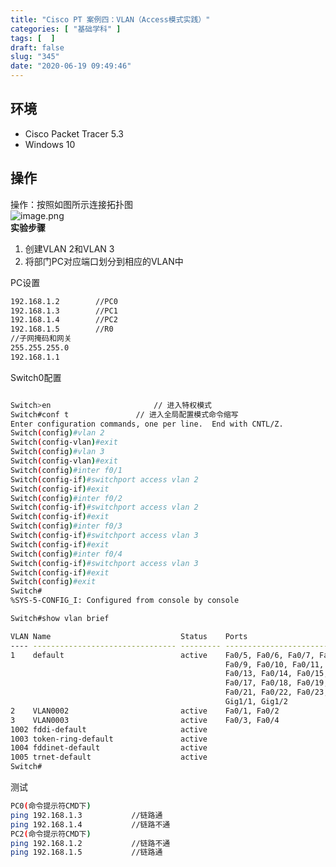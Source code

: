 ```yaml
---
title: "Cisco PT 案例四：VLAN（Access模式实践）"
categories: [ "基础学科" ]
tags: [  ]
draft: false
slug: "345"
date: "2020-06-19 09:49:46"
---
```


<a name="DAUUT"></a>
## 环境
- Cisco Packet Tracer 5.3
- Windows 10
<a name="4z7HD"></a>
## 操作
操作：按照如图所示连接拓扑图<br />![image.png](https://cdn.nlark.com/yuque/0/2020/png/376635/1592207908593-f852e8b9-b65b-4a72-9f1a-90fd9917ba77.png#align=left&display=inline&height=283&margin=%5Bobject%20Object%5D&name=image.png&originHeight=283&originWidth=497&size=20579&status=done&style=none&width=497)<br />**实验步骤**

1. 创建VLAN 2和VLAN 3
1. 将部门PC对应端口划分到相应的VLAN中

PC设置
```bash
192.168.1.2        //PC0
192.168.1.3        //PC1
192.168.1.4        //PC2
192.168.1.5        //R0
//子网掩码和网关
255.255.255.0
192.168.1.1
```
Switch0配置
```bash

Switch>en						// 进入特权模式
Switch#conf t				// 进入全局配置模式命令缩写
Enter configuration commands, one per line.  End with CNTL/Z.
Switch(config)#vlan 2
Switch(config-vlan)#exit
Switch(config)#vlan 3
Switch(config-vlan)#exit
Switch(config)#inter f0/1
Switch(config-if)#switchport access vlan 2
Switch(config-if)#exit
Switch(config)#inter f0/2
Switch(config-if)#switchport access vlan 2
Switch(config-if)#exit
Switch(config)#inter f0/3
Switch(config-if)#switchport access vlan 3
Switch(config-if)#exit
Switch(config)#inter f0/4
Switch(config-if)#switchport access vlan 3
Switch(config-if)#exit
Switch(config)#exit
Switch#
%SYS-5-CONFIG_I: Configured from console by console

Switch#show vlan brief

VLAN Name                             Status    Ports
---- -------------------------------- --------- -------------------------------
1    default                          active    Fa0/5, Fa0/6, Fa0/7, Fa0/8
                                                Fa0/9, Fa0/10, Fa0/11, Fa0/12
                                                Fa0/13, Fa0/14, Fa0/15, Fa0/16
                                                Fa0/17, Fa0/18, Fa0/19, Fa0/20
                                                Fa0/21, Fa0/22, Fa0/23, Fa0/24
                                                Gig1/1, Gig1/2
2    VLAN0002                         active    Fa0/1, Fa0/2
3    VLAN0003                         active    Fa0/3, Fa0/4
1002 fddi-default                     active    
1003 token-ring-default               active    
1004 fddinet-default                  active    
1005 trnet-default                    active    
Switch#
```
测试
```bash
PC0(命令提示符CMD下)
ping 192.168.1.3           //链路通
ping 192.168.1.4           //链路不通
PC2(命令提示符CMD下)
ping 192.168.1.2           //链路不通
ping 192.168.1.5           //链路通
```
